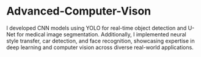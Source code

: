# Advanced-Computer-Vison
I developed CNN models using YOLO for real-time object detection and U-Net for medical image segmentation. Additionally, I implemented neural style transfer, car detection, and face recognition, showcasing expertise in deep learning and computer vision across diverse real-world applications.
